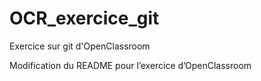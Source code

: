 # OCR_exercice_git
Exercice sur git d'OpenClassroom

Modification du README pour l’exercice d’OpenClassroom
